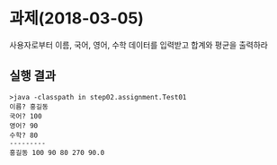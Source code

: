 # 과제(2018-03-05)
사용자로부터 이름, 국어, 영어, 수학 데이터를 입력받고
합계와 평균을 출력하라

## 실행 결과
```
>java -classpath in step02.assignment.Test01
이름? 홍길동
국어? 100
영어? 90
수학? 80
---------
홍길동 100 90 80 270 90.0

```
